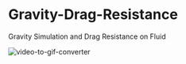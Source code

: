# Gravity-Drag-Resistance
Gravity Simulation and Drag Resistance on Fluid

![video-to-gif-converter](https://user-images.githubusercontent.com/65425355/159476513-beb7bb21-3146-4709-8aed-fcbf182b95fb.gif)
